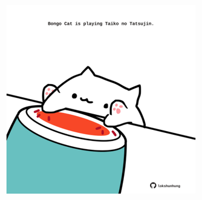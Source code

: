<!-- built at 12/11/2023, 03:00:40 UTC -->
<p align="center">
  <img width="500" height="500" src="./ReadmeImage.svg">
</p>
